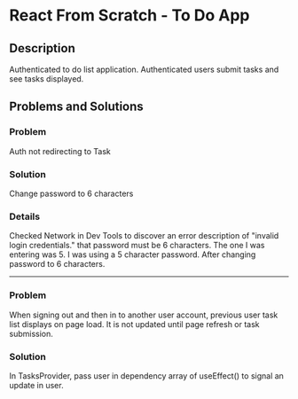 # React From Scratch - To Do App

## Description

Authenticated to do list application. Authenticated users submit tasks and see tasks displayed.

## Problems and Solutions

### Problem

Auth not redirecting to Task

### Solution

Change password to 6 characters

### Details

Checked Network in Dev Tools to discover an error description of "invalid login credentials." that password must be 6 characters. The one I was entering was 5. I was using a 5 character password. After changing password to 6 characters.

---

### Problem

When signing out and then in to another user account, previous user task list displays on page load. It is not updated until page refresh or task submission.

### Solution

In TasksProvider, pass user in dependency array of useEffect() to signal an update in user.
